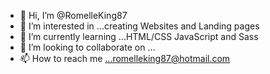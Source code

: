 - 👋 Hi, I’m @RomelleKing87
- 👀 I’m interested in ...creating Websites and Landing pages
- 🌱 I’m currently learning ...HTML/CSS JavaScript and Sass
- 💞️ I’m looking to collaborate on ...
- 📫 How to reach me ...romelleking87@hotmail.com

<!---
RomelleKing87/RomelleKing87 is a ✨ special ✨ repository because its `README.md` (this file) appears on your GitHub profile.
You can click the Preview link to take a look at your changes.
--->
